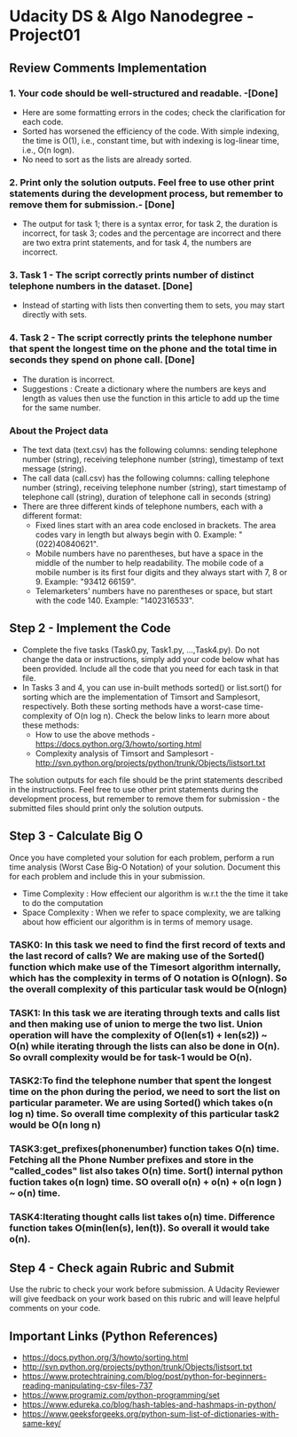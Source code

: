
# Udacity DS & Algo Nanodegree - Project01

## Review Comments Implementation
### 1. Your code should be well-structured and readable. -[Done]
* Here are some formatting errors in the codes; check the clarification for each code.
* Sorted has worsened the efficiency of the code. With simple indexing, the time is O(1), i.e., constant time, but with indexing is log-linear time, i.e., O(n logn).
* No need to sort as the lists are already sorted. 
### 2. Print only the solution outputs. Feel free to use other print statements during the development process, but remember to remove them for submission.- [Done]
* The output for task 1; there is a syntax error, for task 2, the duration is incorrect, for task 3; codes and the percentage are incorrect and there are two extra print statements, and for task 4, the numbers are incorrect.
### 3. Task 1 - The script correctly prints number of distinct telephone numbers in the dataset. [Done]
* Instead of starting with lists then converting them to sets, you may start directly with sets. 
### 4. Task 2 - The script correctly prints the telephone number that spent the longest time on the phone and the total time in seconds they spend on phone call. [Done]
* The duration is incorrect.
* Suggestions : Create a dictionary where the numbers are keys and length as values then use the function in this article to add up the time for the same number.


### About the Project data
* The text data (text.csv) has the following columns: sending telephone number (string), receiving telephone number (string), timestamp of text message (string).
* The call data (call.csv) has the following columns: calling telephone number (string), receiving telephone number (string), start timestamp of telephone call (string), duration of telephone call in seconds (string)
*  There are three different kinds of telephone numbers, each with a different format:
   * Fixed lines start with an area code enclosed in brackets. The area codes vary in length but always begin with 0. Example: "(022)40840621".
   * Mobile numbers have no parentheses, but have a space in the middle of the number to help readability. The mobile code of a mobile number is its first four digits and they always start with 7, 8 or 9. Example: "93412 66159".
   * Telemarketers' numbers have no parentheses or space, but start with the code 140. Example: "1402316533".

## Step 2 - Implement the Code
* Complete the five tasks (Task0.py, Task1.py, ...,Task4.py). Do not change the data or instructions, simply add your code below what has been provided. Include all the code that you need for each task in that file. 
* In Tasks 3 and 4, you can use in-built methods sorted() or list.sort() for sorting which are the implementation of Timsort and Samplesort, respectively. Both these sorting methods have a worst-case time-complexity of O(n log n). Check the below links to learn more about these methods:
  * How to use the above methods - https://docs.python.org/3/howto/sorting.html
  * Complexity analysis of Timsort and Samplesort - http://svn.python.org/projects/python/trunk/Objects/listsort.txt

The solution outputs for each file should be the print statements described in the instructions. Feel free to use other print statements during the development process, but remember to remove them for submission - the submitted files should print only the solution outputs.

## Step 3 - Calculate Big O
Once you have completed your solution for each problem, perform a run time analysis (Worst Case Big-O Notation) of your solution. Document this for each problem and include this in your submission.

* Time Complexity : How effecient our algorithm is w.r.t the the time it take to do the computation
* Space Complexity : When we refer to space complexity, we are talking about how efficient our algorithm is in terms of memory usage.

### TASK0: In this task we need to find the first record of texts and the last record of calls? We are making use of the Sorted() function which make use of the Timesort algorithm internally, which has the complexity in terms of O notation is O(nlogn). So the overall complexity of this particular task would be O(nlogn)
### TASK1: In this task we are iterating through texts and calls list and then making use of union to merge the two list. Union operation will have the complexity of O(len(s1) + len(s2)) ~ O(n) while iterating through the lists can also be done in O(n). So ovrall complexity would be for task-1 would be O(n).  
### TASK2:To find the telephone number that spent the longest time on the phon during the period, we need to sort the list on particular parameter. We are using Sorted() which takes o(n log n) time. So overall time complexity of this particular task2 would be O(n long n) 
### TASK3:get_prefixes(phonenumber) function takes O(n) time. Fetching all the Phone Number prefixes and store in the "called_codes" list also takes O(n) time. Sort() internal python fuction takes o(n logn) time. SO overall o(n) + o(n) + o(n logn ) ~ o(n) time.
### TASK4:Iterating thought calls list takes o(n) time. Difference function takes O(min(len(s), len(t)). So overall it would take o(n).

## Step 4 - Check again Rubric and Submit
Use the rubric to check your work before submission. A Udacity Reviewer will give feedback on your work based on this rubric and will leave helpful comments on your code.

## Important Links (Python References)
* https://docs.python.org/3/howto/sorting.html
* http://svn.python.org/projects/python/trunk/Objects/listsort.txt
* https://www.protechtraining.com/blog/post/python-for-beginners-reading-manipulating-csv-files-737
* https://www.programiz.com/python-programming/set
* https://www.edureka.co/blog/hash-tables-and-hashmaps-in-python/
* https://www.geeksforgeeks.org/python-sum-list-of-dictionaries-with-same-key/
